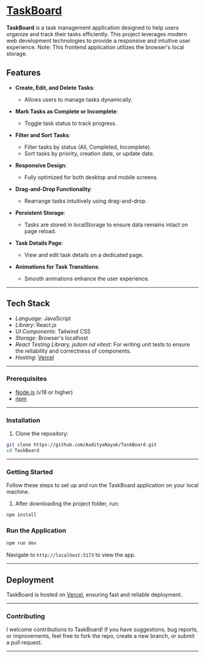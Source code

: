 # [TaskBoard](https://task-board-an.vercel.app/)

**TaskBoard** is a task management application designed to help users organize and track their tasks efficiently. This project leverages modern web development technologies to provide a responsive and intuitive user experience.
Note: This frontend application utilizes the browser's local storage.

## Features
- **Create, Edit, and Delete Tasks**:
  - Allows users to manage tasks dynamically.
  
- **Mark Tasks as Complete or Incomplete**:
  - Toggle task status to track progress.

- **Filter and Sort Tasks**:
  - Filter tasks by status (All, Completed, Incomplete).
  - Sort tasks by priority, creation date, or update date.

- **Responsive Design**:
  - Fully optimized for both desktop and mobile screens.

- **Drag-and-Drop Functionality**:
  - Rearrange tasks intuitively using drag-and-drop.

- **Persistent Storage**:
  - Tasks are stored in localStorage to ensure data remains intact on page reload.

- **Task Details Page**:
  - View and edit task details on a dedicated page.

- **Animations for Task Transitions**:
  - Smooth animations enhance the user experience.

---

## Tech Stack

- *Language*: JavaScript
- *Library*: React.js
- *UI Components*: Tailwind CSS
- *Storage*: Browser's localhost
- *React Testing Library, jsdom nd vitest*: For writing unit tests to ensure the reliability and correctness of components.
- *Hosting*: [Vercel](https://vercel.com/)

---

### Prerequisites

- [Node.js](https://nodejs.org/) (v18 or higher)
- [npm](https://www.npmjs.com/)

---

### Installation

1. Clone the repository:

```bash
git clone https://github.com/AadityaNayak/TaskBoard.git
cd TaskBoard
```

---

### Getting Started

Follow these steps to set up and run the TaskBoard application on your local machine.

1. After downloading the project folder, run:

```bash
npm install
```

### Run the Application

```bash
npm run dev
```

Navigate to `http://localhost:5173` to view the app.

---

## Deployment

TaskBoard is hosted on [Vercel](https://task-board-an.vercel.app/), ensuring fast and reliable deployment.

---

### Contributing

I welcome contributions to TaskBoard! If you have suggestions, bug reports, or improvements, feel free to fork the repo, create a new branch, or submit a pull request.

---

